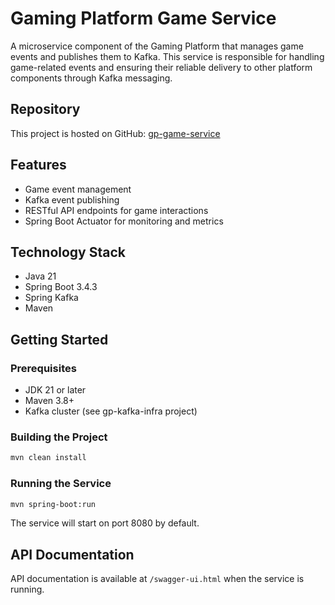# Gaming Platform Game Service

A microservice component of the Gaming Platform that manages game events and publishes them to Kafka. This service is responsible for handling game-related events and ensuring their reliable delivery to other platform components through Kafka messaging.

## Repository

This project is hosted on GitHub: [gp-game-service](https://github.com/jaclondon11/gp-game-service)

## Features

- Game event management
- Kafka event publishing
- RESTful API endpoints for game interactions
- Spring Boot Actuator for monitoring and metrics

## Technology Stack

- Java 21
- Spring Boot 3.4.3
- Spring Kafka
- Maven

## Getting Started

### Prerequisites

- JDK 21 or later
- Maven 3.8+
- Kafka cluster (see gp-kafka-infra project)

### Building the Project

```bash
mvn clean install
```

### Running the Service

```bash
mvn spring-boot:run
```

The service will start on port 8080 by default.

## API Documentation

API documentation is available at `/swagger-ui.html` when the service is running.
